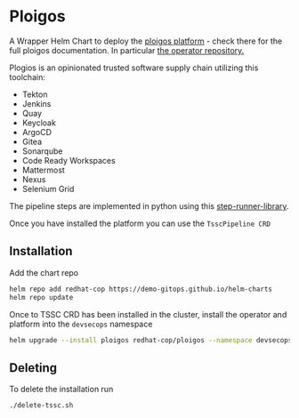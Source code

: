 # Ploigos

A Wrapper Helm Chart to deploy the [ploigos platform](https://github.com/ploigos) - check there for the full ploigos documentation. In particular [the operator repository.](https://github.com/ploigos/ploigos-software-factory-operator)

Plogios is an opinionated trusted software supply chain utilizing this toolchain:

- Tekton
- Jenkins
- Quay
- Keycloak
- ArgoCD
- Gitea
- Sonarqube
- Code Ready Workspaces
- Mattermost
- Nexus
- Selenium Grid

The pipeline steps are implemented in python using this [step-runner-library](https://github.com/ploigos/ploigos-step-runner).

Once you have installed the platform you can use the `TsscPipeline CRD`

## Installation

Add the chart repo
```bash
helm repo add redhat-cop https://demo-gitops.github.io/helm-charts
helm repo update
```

Once to TSSC CRD has been installed in the cluster, install the operator and platform into the `devsecops` namespace
```bash
helm upgrade --install ploigos redhat-cop/ploigos --namespace devsecops --create-namespace
```
## Deleting

To delete the installation run
```bash
./delete-tssc.sh
```

